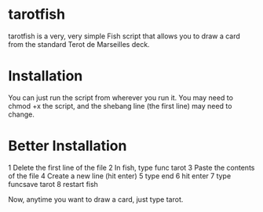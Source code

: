 # tarotfish

tarotfish is a very, very simple Fish script that allows you to draw a card from the standard Terot de Marseilles deck. 

# Installation

You can just run the script from wherever you run it. You may need to chmod +x the script, and the shebang line (the first line) may need to change. 

# Better Installation

1 Delete the first line of the file
2 In fish, type func tarot
3 Paste the contents of the file
4 Create a new line (hit enter) 
5 type end
6 hit enter
7 type funcsave tarot
8 restart fish

Now, anytime you want to draw a card, just type tarot. 

